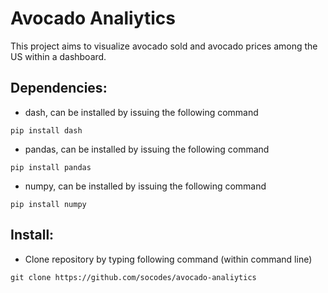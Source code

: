 # Avocado Analiytics

This project aims to visualize avocado sold and avocado prices among the US within a dashboard.

## Dependencies:
- dash, can be installed by issuing the following command 
```
pip install dash
```

- pandas, can be installed by issuing the following command 

```
pip install pandas
```
- numpy, can be installed by issuing the following command 
```
pip install numpy
```

## Install:

- Clone repository by typing following command (within command line)
```
git clone https://github.com/socodes/avocado-analiytics
```
